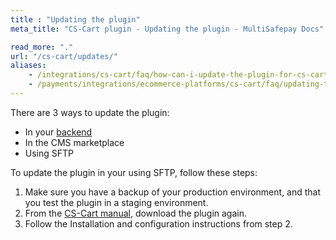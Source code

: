 ```yaml
---
title : "Updating the plugin"
meta_title: "CS-Cart plugin - Updating the plugin - MultiSafepay Docs"

read_more: "."
url: "/cs-cart/updates/"
aliases: 
    - /integrations/cs-cart/faq/how-can-i-update-the-plugin-for-cs-cart/
    - /payments/integrations/ecommerce-platforms/cs-cart/faq/updating-the-plugin/
---
```


There are 3 ways to update the plugin:

- In your [backend](/glossaries/multisafepay-glossary/#backend)
- In the CMS marketplace 
- Using SFTP

To update the plugin in your using SFTP, follow these steps:

1. Make sure you have a backup of your production environment, and that you test the plugin in a staging environment.
2. From the [CS-Cart manual](/payments/integrations/ecommerce-platforms/cs-cart/#manual), download the plugin again.
3. Follow the Installation and configuration instructions from step 2.